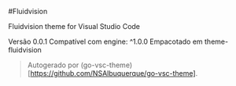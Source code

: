 #Fluidvision

Fluidvision theme for Visual Studio Code

Versão 0.0.1
Compatível com engine: ^1.0.0
Empacotado em theme-fluidvision

> Autogerado por (go-vsc-theme)[https://github.com/NSAlbuquerque/go-vsc-theme].